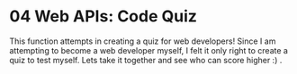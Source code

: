 # 04 Web APIs: Code Quiz

This function attempts in creating a quiz for web developers! Since I am attempting to become a web developer myself, I felt it only right to create a quiz to test myself. Lets take it together and see who can score higher :) .
